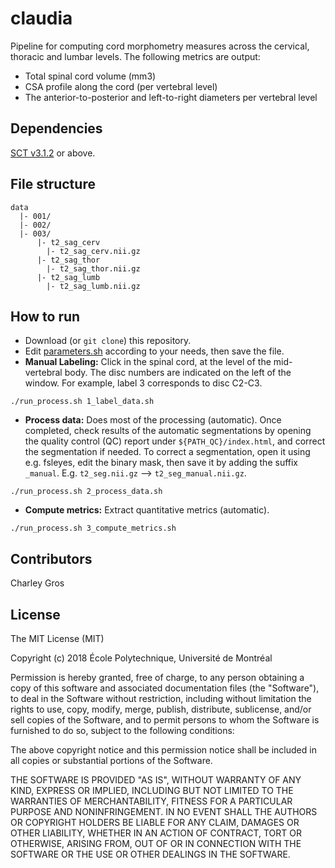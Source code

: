 # claudia

Pipeline for computing cord morphometry measures across the cervical, thoracic and lumbar levels. The following metrics are output:
- Total spinal cord volume (mm3)
- CSA profile along the cord (per vertebral level)
- The anterior-to-posterior and left-to-right diameters per vertebral level 

## Dependencies

[SCT v3.1.2](https://github.com/neuropoly/spinalcordtoolbox/releases/tag/v3.1.2) or above.


## File structure

~~~
data
  |- 001/
  |- 002/
  |- 003/
      |- t2_sag_cerv
        |- t2_sag_cerv.nii.gz
      |- t2_sag_thor
        |- t2_sag_thor.nii.gz
      |- t2_sag_lumb
        |- t2_sag_lumb.nii.gz
~~~

## How to run

- Download (or `git clone`) this repository.
- Edit [parameters.sh](./parameters.sh) according to your needs, then save the file.
- **Manual Labeling:** Click in the spinal cord, at the level of the mid-vertebral body. The disc numbers are indicated on the left of the window. For example, label 3 corresponds to disc C2-C3.
~~~
./run_process.sh 1_label_data.sh
~~~
- **Process data:** Does most of the processing (automatic). Once completed, check results of the automatic segmentations by opening the quality control (QC) report under `${PATH_QC}/index.html`, and correct the segmentation if needed. To correct a segmentation, open it using e.g. fsleyes, edit the binary mask, then save it by adding the suffix `_manual`. E.g. `t2_seg.nii.gz` --> `t2_seg_manual.nii.gz`.
~~~
./run_process.sh 2_process_data.sh
~~~
- **Compute metrics:** Extract quantitative metrics (automatic).
~~~
./run_process.sh 3_compute_metrics.sh
~~~

## Contributors

Charley Gros

## License

The MIT License (MIT)

Copyright (c) 2018 École Polytechnique, Université de Montréal

Permission is hereby granted, free of charge, to any person obtaining a copy of this software and associated documentation files (the "Software"), to deal in the Software without restriction, including without limitation the rights to use, copy, modify, merge, publish, distribute, sublicense, and/or sell copies of the Software, and to permit persons to whom the Software is furnished to do so, subject to the following conditions:

The above copyright notice and this permission notice shall be included in all copies or substantial portions of the Software.

THE SOFTWARE IS PROVIDED "AS IS", WITHOUT WARRANTY OF ANY KIND, EXPRESS OR IMPLIED, INCLUDING BUT NOT LIMITED TO THE WARRANTIES OF MERCHANTABILITY, FITNESS FOR A PARTICULAR PURPOSE AND NONINFRINGEMENT. IN NO EVENT SHALL THE AUTHORS OR COPYRIGHT HOLDERS BE LIABLE FOR ANY CLAIM, DAMAGES OR OTHER LIABILITY, WHETHER IN AN ACTION OF CONTRACT, TORT OR OTHERWISE, ARISING FROM, OUT OF OR IN CONNECTION WITH THE SOFTWARE OR THE USE OR OTHER DEALINGS IN THE SOFTWARE.
